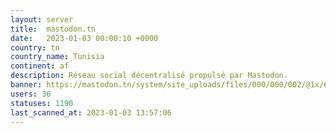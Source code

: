 ```yaml
---
layout: server
title:  mastodon.tn
date:   2023-01-03 00:00:10 +0000
country: tn
country_name: Tunisia
continent: af
description: Réseau social décentralisé propulsé par Mastodon.
banner: https://mastodon.tn/system/site_uploads/files/000/000/002/@1x/6e02478b750e93bf.png
users: 36
statuses: 1190
last_scanned_at: 2023-01-03 13:57:06
---
```

